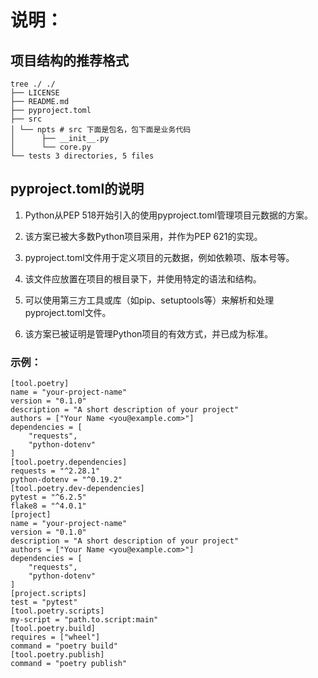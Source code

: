 # 说明：
## 项目结构的推荐格式

```shell
tree ./ ./ 
├── LICENSE 
├── README.md 
├── pyproject.toml 
├── src 
│ └── npts # src 下面是包名，包下面是业务代码 
│      ├── __init__.py 
│      └── core.py 
└── tests 3 directories, 5 files
```

## pyproject.toml的说明
1. Python从PEP 518开始引入的使用pyproject.toml管理项目元数据的方案。

2. 该方案已被大多数Python项目采用，并作为PEP 621的实现。

3. pyproject.toml文件用于定义项目的元数据，例如依赖项、版本号等。

4. 该文件应放置在项目的根目录下，并使用特定的语法和结构。

5. 可以使用第三方工具或库（如pip、setuptools等）来解析和处理pyproject.toml文件。

6. 该方案已被证明是管理Python项目的有效方式，并已成为标准。

### 示例：
```shell
[tool.poetry]
name = "your-project-name"
version = "0.1.0"
description = "A short description of your project"
authors = ["Your Name <you@example.com>"]
dependencies = [
    "requests",
    "python-dotenv"
]
[tool.poetry.dependencies]
requests = "^2.28.1"
python-dotenv = "^0.19.2"
[tool.poetry.dev-dependencies]
pytest = "^6.2.5"
flake8 = "^4.0.1"
[project]
name = "your-project-name"
version = "0.1.0"
description = "A short description of your project"
authors = ["Your Name <you@example.com>"]
dependencies = [
    "requests",
    "python-dotenv"
]
[project.scripts]
test = "pytest"
[tool.poetry.scripts]
my-script = "path.to.script:main"
[tool.poetry.build]
requires = ["wheel"]
command = "poetry build"
[tool.poetry.publish]
command = "poetry publish"  
```

